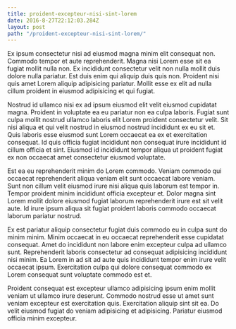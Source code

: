 ```yaml
---
title: proident-excepteur-nisi-sint-lorem
date: 2016-8-27T22:12:03.284Z
layout: post
path: "/proident-excepteur-nisi-sint-lorem/"
---
```


Ex ipsum consectetur nisi ad eiusmod magna minim elit consequat non. Commodo tempor et aute reprehenderit. Magna nisi Lorem esse sit ea fugiat mollit nulla non. Ex incididunt consectetur velit non nulla mollit duis dolore nulla pariatur. Est duis enim qui aliquip duis quis non. Proident nisi quis amet Lorem aliquip adipisicing pariatur. Mollit esse ex elit ad nulla cillum proident in eiusmod adipisicing et qui fugiat.

Nostrud id ullamco nisi ex ad ipsum eiusmod elit velit eiusmod cupidatat magna. Proident in voluptate ea eu pariatur non ea culpa laboris. Fugiat sunt culpa mollit nostrud ullamco laboris elit Lorem proident consectetur velit. Sit nisi aliqua et qui velit nostrud in eiusmod nostrud incididunt ex eu sit et. Quis laboris esse eiusmod sunt Lorem occaecat ea ex et exercitation consequat. Id quis officia fugiat incididunt non consequat irure incididunt id cillum officia et sint. Eiusmod id incididunt tempor aliqua ut proident fugiat ex non occaecat amet consectetur eiusmod voluptate.

Est ea eu reprehenderit minim do Lorem commodo. Veniam commodo qui occaecat reprehenderit aliqua veniam elit sunt occaecat labore veniam. Sunt non cillum velit eiusmod irure nisi aliqua quis laborum est tempor in. Tempor proident minim incididunt officia excepteur et. Dolor magna sint Lorem mollit dolore eiusmod fugiat laborum reprehenderit irure est sit velit aute. Id irure ipsum aliqua sit fugiat proident laboris commodo occaecat laborum pariatur nostrud.

Ex est pariatur aliquip consectetur fugiat duis commodo eu in culpa sunt do minim minim. Minim occaecat in eu occaecat reprehenderit esse cupidatat consequat. Amet do incididunt non labore enim excepteur culpa ad ullamco sunt. Reprehenderit laboris consectetur ad consequat adipisicing incididunt nisi minim. Ea Lorem in ad sit ad aute quis incididunt tempor enim irure velit occaecat ipsum. Exercitation culpa qui dolore consequat commodo ex Lorem consequat sunt voluptate commodo est et.

Proident consequat est excepteur ullamco adipisicing ipsum enim mollit veniam ut ullamco irure deserunt. Commodo nostrud esse ut amet sunt veniam excepteur est exercitation quis. Exercitation aliquip sint sit ea. Do velit eiusmod fugiat do veniam adipisicing et adipisicing. Pariatur eiusmod officia minim excepteur.